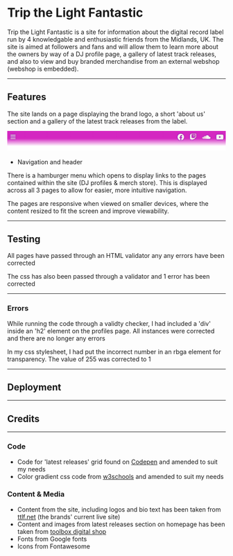 # Trip the Light Fantastic

Trip the Light Fantastic is a site for information about the digital record label run by 4 knowledgable and enthusiastic friends from the Midlands, UK. 
The site is aimed at followers and fans and will allow them to learn more about the owners by way of a DJ profile page, a gallery of latest track releases, and also to view and buy branded merchandise from an external webshop (webshop is embedded).

_____

## Features
The site lands on a page displaying the brand logo, a short 'about us' section and a gallery of the latest track releases from the label.

![header and navigation](/assets/images/header.png "Header and Navigation")

* Navigation and header

There is a hamburger menu which opens to display links to the pages contained within the site (DJ profiles & merch store). This is displayed across all 3 pages to allow for easier, more intuitive navigation.

The pages are responsive when viewed on smaller devices, where the content resized to fit the screen and improve viewability.

_____

## Testing
All pages have passed through an HTML validator any any errors have been corrected

The css has also been passed through a validator and 1 error has been corrected
___

### Errors
While running the code through a validty checker, I had included a 'div' inside an 'h2' element on the profiles page. All instances were corrected and there are no longer any errors

In my css stylesheet, I had put the incorrect number in an rbga element for transparency. The value of 255 was corrected to 1
_____

## Deployment

_____

## Credits

___
### Code

* Code for 'latest releases' grid found on [Codepen](https://codepen.io/TexV/pen/pwywNW) and amended to suit my needs
* Color gradient css code from [w3schools](https://www.w3schools.com/css/css3_gradients.asp) and amended to suit my needs

### Content & Media

* Content from the site, including logos and bio text has been taken from [ttlf.net](ttlf.net) (the brands' current live site) 
* Content and images from latest releases section on homepage has been taken from [toolbox digital shop](https://www.toolboxdigitalshop.com/trip-the-light-fantastic.html)
* Fonts from Google fonts
* Icons from Fontawesome